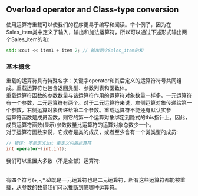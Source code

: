 ## Overload operator and Class-type conversion
使用运算符重载可以使我们的程序更易于编写和阅读。举个例子，因为在Sales_item类中定义了输入，输出和加法运算符，所以可以通过下述形式输出两个Sales_item的和:
```C++
std::cout << item1 + item 2; // 输出两个Sales_item的和
```

### 基本概念

重载的运算符具有特殊名字：关键字operator和其后定义的运算符符号共同组成。重载运算符也包含返回类型、参数列表和函数体。<br>
重载运算符函数的参数数量与该运算符作用的运算符对象数量一样多。一元运算符有一个参数，二元运算符有两个。对于二元运算符来说，左侧运算对象传递给第一个参数，右侧运算对象传递给第二个参数。重载运算符不能还有默认实参<br>
运算符函数是成员函数，则它的第一个运算对象绑定到隐式的this指针上，因此，成员运算符函数(显示)参数数量比运算符的运算对象总数少一个。<br>
对于运算符函数来说，它或者是类的成员，或者至少含有一个类类型的成员:
```C++
// 错误: 不能定义int 重定义内置运算符
int operator+(int,int);
```
我们可以重置大多数（不是全部）运算符:
<table>
<table>

有四个符号(+,-,*,&)既是一元运算符也是二元运算符，所有这些运算符都能被重载，从参数的数量我们可以推断到底哪种运算符。
